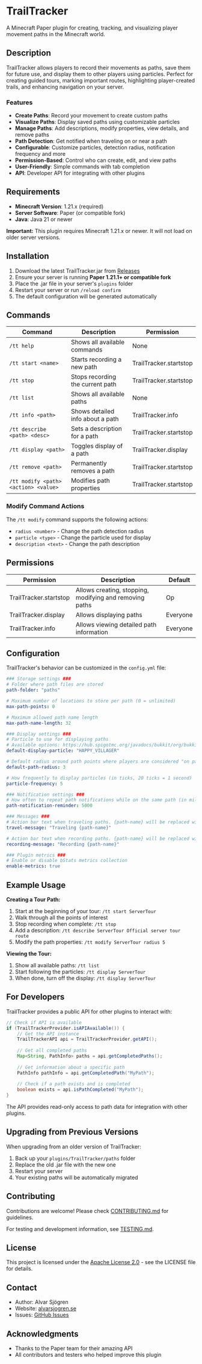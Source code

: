 # TrailTracker

A Minecraft Paper plugin for creating, tracking, and visualizing player movement paths in the Minecraft world.

## Description

TrailTracker allows players to record their movements as paths, save them for future use, and display them to other players using particles. Perfect for creating guided tours, marking important routes, highlighting player-created trails, and enhancing navigation on your server.

### Features

- **Create Paths**: Record your movement to create custom paths
- **Visualize Paths**: Display saved paths using customizable particles
- **Manage Paths**: Add descriptions, modify properties, view details, and remove paths
- **Path Detection**: Get notified when traveling on or near a path
- **Configurable**: Customize particles, detection radius, notification frequency and more
- **Permission-Based**: Control who can create, edit, and view paths
- **User-Friendly**: Simple commands with tab completion
- **API**: Developer API for integrating with other plugins

## Requirements

- **Minecraft Version**: 1.21.x (required)
- **Server Software**: Paper (or compatible fork)
- **Java**: Java 21 or newer

**Important:** This plugin requires Minecraft 1.21.x or newer. It will not load on older server versions.

## Installation

1. Download the latest TrailTracker.jar from [Releases](https://github.com/alvarsjogren/trailtracker/releases)
2. Ensure your server is running **Paper 1.21.1+ or compatible fork**
3. Place the .jar file in your server's `plugins` folder
4. Restart your server or run `/reload confirm`
5. The default configuration will be generated automatically

## Commands

| Command | Description | Permission |
|---------|-------------|------------|
| `/tt help` | Shows all available commands | None |
| `/tt start <name>` | Starts recording a new path | TrailTracker.startstop |
| `/tt stop` | Stops recording the current path | TrailTracker.startstop |
| `/tt list` | Shows all available paths | None |
| `/tt info <path>` | Shows detailed info about a path | TrailTracker.info |
| `/tt describe <path> <desc>` | Sets a description for a path | TrailTracker.startstop |
| `/tt display <path>` | Toggles display of a path | TrailTracker.display |
| `/tt remove <path>` | Permanently removes a path | TrailTracker.startstop |
| `/tt modify <path> <action> <value>` | Modifies path properties | TrailTracker.startstop |

### Modify Command Actions

The `/tt modify` command supports the following actions:

- `radius <number>` - Change the path detection radius
- `particle <type>` - Change the particle used for display
- `description <text>` - Change the path description

## Permissions

| Permission | Description | Default |
|------------|-------------|---------|
| TrailTracker.startstop | Allows creating, stopping, modifying and removing paths | Op |
| TrailTracker.display | Allows displaying paths | Everyone |
| TrailTracker.info | Allows viewing detailed path information | Everyone |

## Configuration

TrailTracker's behavior can be customized in the `config.yml` file:

```yaml
### Storage settings ###
# Folder where path files are stored
path-folder: "paths"

# Maximum number of locations to store per path (0 = unlimited)
max-path-points: 0

# Maximum allowed path name length
max-path-name-length: 32

### Display settings ###
# Particle to use for displaying paths
# Available options: https://hub.spigotmc.org/javadocs/bukkit/org/bukkit/Particle.html
default-display-particle: "HAPPY_VILLAGER"

# Default radius around path points where players are considered "on path"
default-path-radius: 3

# How frequently to display particles (in ticks, 20 ticks = 1 second)
particle-frequency: 5

### Notification settings ###
# How often to repeat path notifications while on the same path (in milliseconds)
path-notification-reminder: 5000

### Messages ###
# Action bar text when traveling paths. {path-name} will be replaced with the path name
travel-message: "Traveling {path-name}"

# Action bar text when recording paths. {path-name} will be replaced with the path name
recording-message: "Recording {path-name}"

### Plugin metrics ###
# Enable or disable bStats metrics collection
enable-metrics: true
```

## Example Usage

**Creating a Tour Path:**
1. Start at the beginning of your tour: `/tt start ServerTour`
2. Walk through all the points of interest
3. Stop recording when complete: `/tt stop`
4. Add a description: `/tt describe ServerTour Official server tour route`
5. Modify the path properties: `/tt modify ServerTour radius 5`

**Viewing the Tour:**
1. Show all available paths: `/tt list`
2. Start following the particles: `/tt display ServerTour`
3. When done, turn off the display: `/tt display ServerTour`

## For Developers

TrailTracker provides a public API for other plugins to interact with:

```java
// Check if API is available
if (TrailTrackerProvider.isAPIAvailable()) {
    // Get the API instance
    TrailTrackerAPI api = TrailTrackerProvider.getAPI();
    
    // Get all completed paths
    Map<String, PathInfo> paths = api.getCompletedPaths();
    
    // Get information about a specific path
    PathInfo pathInfo = api.getCompletedPath("MyPath");
    
    // Check if a path exists and is completed
    boolean exists = api.isPathCompleted("MyPath");
}
```

The API provides read-only access to path data for integration with other plugins.

## Upgrading from Previous Versions

When upgrading from an older version of TrailTracker:

1. Back up your `plugins/TrailTracker/paths` folder
2. Replace the old .jar file with the new one
3. Restart your server
4. Your existing paths will be automatically migrated

## Contributing

Contributions are welcome! Please check [CONTRIBUTING.md](CONTRIBUTING.md) for guidelines.

For testing and development information, see [TESTING.md](TESTING.md).

## License

This project is licensed under the [Apache License 2.0](LICENSE) - see the LICENSE file for details.

## Contact

- Author: Alvar Sjögren
- Website: [alvarsjogren.se](https://alvarsjogren.se)
- Issues: [GitHub Issues](https://github.com/alvarsjogren/trailtracker/issues)

## Acknowledgments

- Thanks to the Paper team for their amazing API
- All contributors and testers who helped improve this plugin
